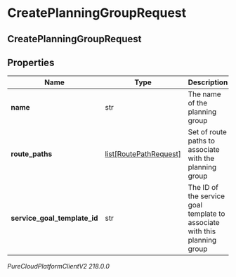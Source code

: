 # CreatePlanningGroupRequest

## CreatePlanningGroupRequest

## Properties

|Name | Type | Description | Notes|
|------------ | ------------- | ------------- | -------------|
| **name** | str | The name of the planning group | |
| **route_paths** | [list[RoutePathRequest]](RoutePathRequest) | Set of route paths to associate with the planning group | |
| **service_goal_template_id** | str | The ID of the service goal template to associate with this planning group | |



_PureCloudPlatformClientV2 218.0.0_
